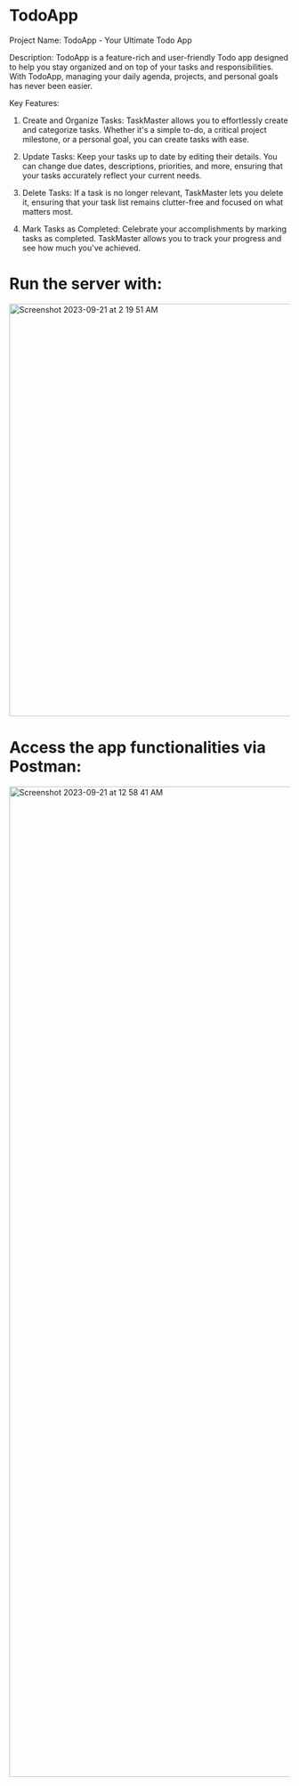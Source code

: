 # TodoApp
Project Name: TodoApp - Your Ultimate Todo App

Description:
TodoApp is a feature-rich and user-friendly Todo app designed to help you stay organized and on top of your tasks and responsibilities. With TodoApp, managing your daily agenda, projects, and personal goals has never been easier.

Key Features:

1. Create and Organize Tasks: TaskMaster allows you to effortlessly create and categorize tasks. Whether it's a simple to-do, a critical project milestone, or a personal goal, you can create tasks with ease.

2. Update Tasks: Keep your tasks up to date by editing their details. You can change due dates, descriptions, priorities, and more, ensuring that your tasks accurately reflect your current needs.

3. Delete Tasks: If a task is no longer relevant, TaskMaster lets you delete it, ensuring that your task list remains clutter-free and focused on what matters most.

4. Mark Tasks as Completed: Celebrate your accomplishments by marking tasks as completed. TaskMaster allows you to track your progress and see how much you've achieved.


# Run the server with:

<img width="741" alt="Screenshot 2023-09-21 at 2 19 51 AM" src="https://github.com/shrinil-thakkar/TodoApp/assets/36529503/d34bad49-d94d-4f1a-89e2-b30c0a4f08b1">


# Access the app functionalities via Postman:

<img width="1779" alt="Screenshot 2023-09-21 at 12 58 41 AM" src="https://github.com/shrinil-thakkar/TodoApp/assets/36529503/7e2d2703-0458-45c4-b174-25891e70898a">
